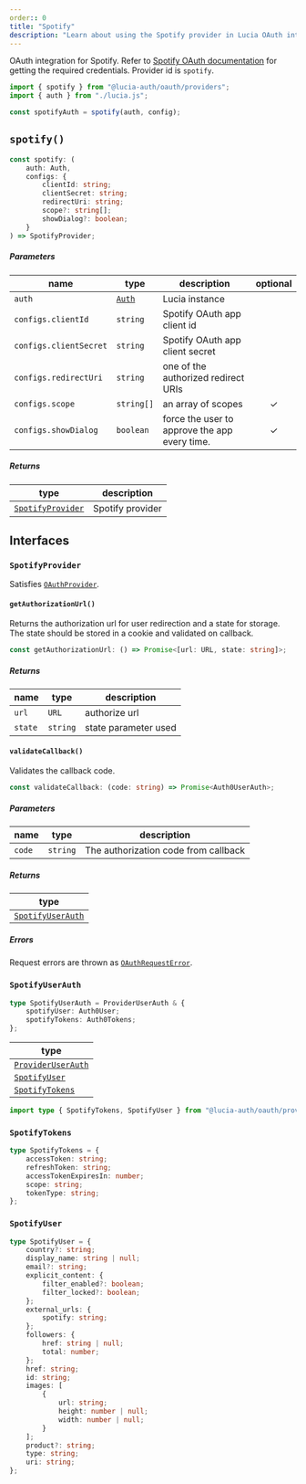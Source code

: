 ```yaml
---
order:: 0
title: "Spotify"
description: "Learn about using the Spotify provider in Lucia OAuth integration"
---
```


OAuth integration for Spotify. Refer to [Spotify OAuth documentation](https://developer.spotify.com/documentation/web-api/concepts/apps) for getting the required credentials. Provider id is `spotify`.

```ts
import { spotify } from "@lucia-auth/oauth/providers";
import { auth } from "./lucia.js";

const spotifyAuth = spotify(auth, config);
```

## `spotify()`

```ts
const spotify: (
	auth: Auth,
	configs: {
		clientId: string;
		clientSecret: string;
		redirectUri: string;
		scope?: string[];
		showDialog?: boolean;
	}
) => SpotifyProvider;
```

##### Parameters

| name                   | type                                       | description                                   | optional |
| ---------------------- | ------------------------------------------ | --------------------------------------------- | :------: |
| `auth`                 | [`Auth`](/reference/lucia/interfaces/auth) | Lucia instance                                |          |
| `configs.clientId`     | `string`                                   | Spotify OAuth app client id                   |          |
| `configs.clientSecret` | `string`                                   | Spotify OAuth app client secret               |          |
| `configs.redirectUri`  | `string`                                   | one of the authorized redirect URIs           |          |
| `configs.scope`        | `string[]`                                 | an array of scopes                            |    ✓     |
| `configs.showDialog`   | `boolean`                                  | force the user to approve the app every time. |    ✓     |

##### Returns

| type                                  | description      |
| ------------------------------------- | ---------------- |
| [`SpotifyProvider`](#spotifyprovider) | Spotify provider |

## Interfaces

### `SpotifyProvider`

Satisfies [`OAuthProvider`](/reference/oauth/interfaces#oauthprovider).

#### `getAuthorizationUrl()`

Returns the authorization url for user redirection and a state for storage. The state should be stored in a cookie and validated on callback.

```ts
const getAuthorizationUrl: () => Promise<[url: URL, state: string]>;
```

##### Returns

| name    | type     | description          |
| ------- | -------- | -------------------- |
| `url`   | `URL`    | authorize url        |
| `state` | `string` | state parameter used |

#### `validateCallback()`

Validates the callback code.

```ts
const validateCallback: (code: string) => Promise<Auth0UserAuth>;
```

##### Parameters

| name   | type     | description                          |
| ------ | -------- | ------------------------------------ |
| `code` | `string` | The authorization code from callback |

##### Returns

| type                                  |
| ------------------------------------- |
| [`SpotifyUserAuth`](#spotifyuserauth) |

##### Errors

Request errors are thrown as [`OAuthRequestError`](/reference/oauth/interfaces#oauthrequesterror).

### `SpotifyUserAuth`

```ts
type SpotifyUserAuth = ProviderUserAuth & {
	spotifyUser: Auth0User;
	spotifyTokens: Auth0Tokens;
};
```

| type                                                               |
| ------------------------------------------------------------------ |
| [`ProviderUserAuth`](/reference/oauth/interfaces#provideruserauth) |
| [`SpotifyUser`](#spotifyuser)                                      |
| [`SpotifyTokens`](#spotifytokens)                                  |

```ts
import type { SpotifyTokens, SpotifyUser } from "@lucia-auth/oauth/providers";
```

### `SpotifyTokens`

```ts
type SpotifyTokens = {
	accessToken: string;
	refreshToken: string;
	accessTokenExpiresIn: number;
	scope: string;
	tokenType: string;
};
```

### `SpotifyUser`

```ts
type SpotifyUser = {
	country?: string;
	display_name: string | null;
	email?: string;
	explicit_content: {
		filter_enabled?: boolean;
		filter_locked?: boolean;
	};
	external_urls: {
		spotify: string;
	};
	followers: {
		href: string | null;
		total: number;
	};
	href: string;
	id: string;
	images: [
		{
			url: string;
			height: number | null;
			width: number | null;
		}
	];
	product?: string;
	type: string;
	uri: string;
};
```
